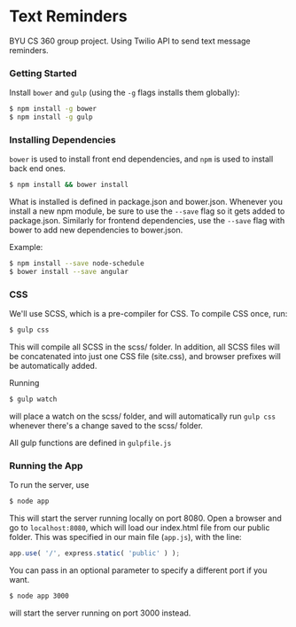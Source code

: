 Text Reminders
==============

BYU CS 360 group project. Using Twilio API to send text message reminders.

### Getting Started ###
Install `bower` and `gulp` (using the `-g` flags installs them globally):

```bash
$ npm install -g bower
$ npm install -g gulp
```
### Installing Dependencies ###
`bower` is used to install front end dependencies, and `npm` is used to install back end ones.

```bash
$ npm install && bower install
```
What is installed is defined in package.json and bower.json. Whenever you install a new npm module, be sure to use
the `--save` flag so it gets added to package.json.  Similarly for frontend dependencies, use the `--save` flag
with bower to add new dependencies to bower.json.

Example:
```bash
$ npm install --save node-schedule
$ bower install --save angular
```

### CSS ###
We'll use SCSS, which is a pre-compiler for CSS.  To compile CSS once, run:
```bash
$ gulp css
```
This will compile all SCSS in the scss/ folder. In addition, all SCSS files will be concatenated into just one CSS file
(site.css), and browser prefixes will be automatically added.

Running
```bash
$ gulp watch
```
will place a watch on the scss/ folder, and will automatically run `gulp css` whenever there's a change saved to the
scss/ folder.

All gulp functions are defined in `gulpfile.js`

### Running the App ###
To run the server, use
```bash
$ node app
```
This will start the server running locally on port 8080. Open a browser and go to `localhost:8080`, which will load our
index.html file from our public folder.  This was specified in our main file (`app.js`), with the line:
```javascript
app.use( '/', express.static( 'public' ) );
```

You can pass in an optional parameter to specify a different
port if you want.
```bash
$ node app 3000
```
will start the server running on port 3000 instead.

